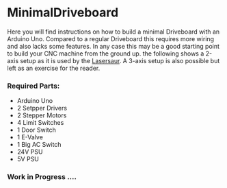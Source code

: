 

MinimalDriveboard
=================

Here you will find instructions on how to build a minimal Driveboard with an Arduino Uno. Compared to a regular Driveboard this requires more wiring and also lacks some features. In any case this may be a good starting point to build your CNC machine from the ground up. the following shows a 2-axis setup as it is used by the [Lasersaur](http://www.lasersaur.com). A 3-axis setup is also possible but left as an exercise for the reader.



### Required Parts:
- Arduino Uno
- 2 Setpper Drivers
- 2 Stepper Motors
- 4 Limit Switches
- 1 Door Switch
- 1 E-Valve
- 1 Big AC Switch
- 24V PSU
- 5V PSU


### Work in Progress ....
